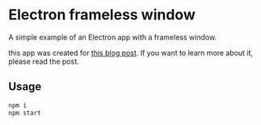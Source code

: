 # Electron frameless window

A simple example of an Electron app with a frameless window.

this app was created for [this blog post](https://www.fourier.jp/blog/how-to-customize-the-title-bar-of-electron). If you want to learn more about it, please read the post.

## Usage

```bash
npm i
npm start
```
